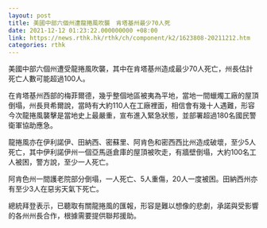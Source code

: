 ```yaml
---
layout: post
title: 美國中部六個州遭龍捲風吹襲　肯塔基州最少70人死
date: 2021-12-12 01:23:22.000000000 +08:00
link: https://news.rthk.hk/rthk/ch/component/k2/1623808-20211212.htm
categories: rthk
---
```


美國中部六個州遭受龍捲風吹襲，其中在肯塔基州造成最少70人死亡，州長估計死亡人數可能超過100人。

在肯塔基州西部的梅菲爾德，幾乎整個地區被夷為平地，當地一間蠟燭工廠的屋頂倒塌，州長貝希爾說，當時有大約110人在工廠裡面，相信會有幾十人遇難，形容今次龍捲風襲擊是當地史上最嚴重，宣布進入緊急狀態，並部署超過180名國民警衛軍協助應急。

龍捲風亦在伊利諾伊、田納西、密蘇里、阿肯色和密西西比州造成破壞，至少5人死亡，其中伊利諾伊州一個亞馬遜倉庫的屋頂被吹走，有牆壁倒塌，大約100名工人被困，警方說，至少一人死亡。

阿肯色州一間護老院部分倒塌，一人死亡、5人重傷，20人一度被困。田納西州亦有至少3人在惡劣天氣下死亡。

總統拜登表示，已聽取有關龍捲風的匯報，形容是難以想像的悲劇，承諾與受影響的各州州長合作，根據需要提供聯邦援助。

